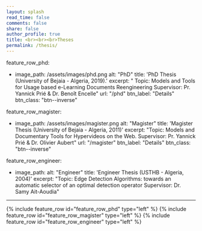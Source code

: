 ```yaml
---
layout: splash
read_time: false
comments: false
share: false
author_profile: true
title: <br><br><br>Theses
permalink: /thesis/
---
```


feature_row_phd:
  - image_path: /assets/images/phd.png
    alt: "PhD"
    title: 'PhD Thesis (University of Bejaia - Algeria, 2019).'
    excerpt: " Topic: Models and Tools for Usage based e-Learning Documents Reengineering 
Supervisor: Pr. Yannick Prié & Dr. Benoît Encelle"
    url: "/phd"
    btn_label: "Details"
    btn_class: "btn--inverse"

feature_row_magister:
  - image_path: /assets/images/magister.png
    alt: "Magister"
    title: 'Magister Thesis (University of Bejaia - Algeria, 2011)'
    excerpt: "Topic: Models and Documentary Tools for Hypervideos on the Web. Supervisor: Pr. Yannick Prié & Dr. Olivier Aubert"
    url: "/magister"
    btn_label: "Details"
    btn_class: "btn--inverse"

feature_row_engineer:
  - image_path: 
    alt: "Engineer"
    title: 'Engineer Thesis (USTHB - Algeria, 2004)'
    excerpt: "Topic: Edge Detection Algorithms: towards an automatic selector of an optimal detection operator 
    Supervisor: Dr. Samy Ait-Aoudia"
---
{% include feature_row id="feature_row_phd" type="left" %}
{% include feature_row id="feature_row_magister" type="left" %}
{% include feature_row id="feature_row_engineer" type="left" %}
